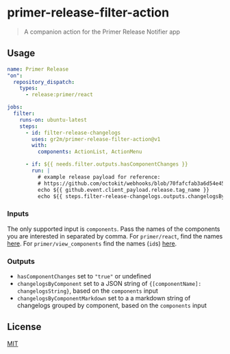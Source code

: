 # primer-release-filter-action

> A companion action for the Primer Release Notifier app

## Usage

```yaml
name: Primer Release
"on":
  repository_dispatch:
    types:
      - release:primer/react

jobs:
  filter:
    runs-on: ubuntu-latest
    steps:
      - id: filter-release-changelogs
        uses: gr2m/primer-release-filter-action@v1
        with:
          components: ActionList, ActionMenu

      - if: ${{ needs.filter.outputs.hasComponentChanges }}
        run: |
          # example release payload for reference:
          # https://github.com/octokit/webhooks/blob/70fafcfab3a6d54e45f3a2a8370c809fe9ee28c0/payload-examples/api.github.com/release/created.payload.json
          echo ${{ github.event.client_payload.release.tag_name }}
          echo ${{ steps.filter-release-changelogs.outputs.changelogsByComponentMarkdown }}
```

### Inputs

The only supported input is `components`. Pass the names of the components you are interested in separated by comma. For `primer/react`, find the names [here](https://github.com/primer/react/blob/main/generated/components.json). For `primer/view_components` find the names (`id`s) [here](https://primer.github.io/view_components/components.json).

### Outputs

- `hasComponentChanges` set to `"true"` or undefined
- `changelogsByComponent` set to a JSON string of `{[componentName]: changelogsString}`, based on the `components` input
- `changelogsByComponentMarkdown` set to a a markdown string of changelogs grouped by component, based on the `components` input

## License

[MIT](LICENSE)
